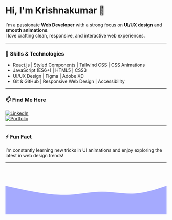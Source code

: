 # Hi, I'm Krishnakumar 👋

I'm a passionate **Web Developer** with a strong focus on **UI/UX design** and **smooth animations**.  
I love crafting clean, responsive, and interactive web experiences.

---

### 🚀 Skills & Technologies

- React.js | Styled Components | Tailwind CSS | CSS Animations  
- JavaScript (ES6+) | HTML5 | CSS3  
- UI/UX Design | Figma | Adobe XD  
- Git & GitHub | Responsive Web Design | Accessibility

---

### 📫 Find Me Here

[![LinkedIn](https://img.shields.io/badge/LinkedIn-Krishnakumar-blue?style=flat&logo=linkedin)](https://www.linkedin.com/in/krishnakumar-s2005)  
[![Portfolio](https://img.shields.io/badge/Portfolio-krishnakumar287.github.io-blueviolet?style=flat&logo=firefox)](https://krishnakumar287.github.io/Portfolio/)

---

### ⚡ Fun Fact

I’m constantly learning new tricks in UI animations and enjoy exploring the latest in web design trends!

---

<p align="center" style="margin-top: 3rem;">
  <svg width="100%" height="120" viewBox="0 0 1440 320" preserveAspectRatio="none" xmlns="http://www.w3.org/2000/svg" style="display:block;">
    <path fill="#6b73ff" fill-opacity="0.6" d="M0,64L48,74.7C96,85,192,107,288,122.7C384,139,480,149,576,144C672,139,768,117,864,117.3C960,117,1056,139,1152,133.3C1248,128,1344,96,1392,80L1440,64L1440,320L1392,320C1344,320,1248,320,1152,320C1056,320,960,320,864,320C768,320,672,320,576,320C480,320,384,320,288,320C192,320,96,320,48,320L0,320Z"/>
  </svg>
</p>
